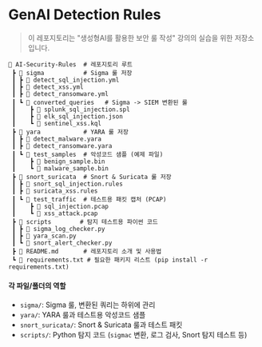 # GenAI Detection Rules

> 이 레포지토리는 "생성형AI를 활용한 보안 룰 작성" 강의의 실습을 위한 저장소입니다.



```
📂 AI-Security-Rules  # 레포지토리 루트
 ┣ 📂 sigma           # Sigma 룰 저장
 ┃ ┣ 📄 detect_sql_injection.yml
 ┃ ┣ 📄 detect_xss.yml
 ┃ ┣ 📄 detect_ransomware.yml
 ┃ ┗ 📂 converted_queries   # Sigma -> SIEM 변환된 룰
 ┃    ┣ 📄 splunk_sql_injection.spl
 ┃    ┣ 📄 elk_sql_injection.json
 ┃    ┗ 📄 sentinel_xss.kql
 ┣ 📂 yara            # YARA 룰 저장
 ┃ ┣ 📄 detect_malware.yara
 ┃ ┣ 📄 detect_ransomware.yara
 ┃ ┗ 📂 test_samples  # 악성코드 샘플 (예제 파일)
 ┃    ┣ 📄 benign_sample.bin
 ┃    ┗ 📄 malware_sample.bin
 ┣ 📂 snort_suricata  # Snort & Suricata 룰 저장
 ┃ ┣ 📄 snort_sql_injection.rules
 ┃ ┣ 📄 suricata_xss.rules
 ┃ ┗ 📂 test_traffic  # 테스트용 패킷 캡처 (PCAP)
 ┃    ┣ 📄 sql_injection.pcap
 ┃    ┗ 📄 xss_attack.pcap
 ┣ 📂 scripts        # 탐지 테스트용 파이썬 코드
 ┃ ┣ 📄 sigma_log_checker.py
 ┃ ┣ 📄 yara_scan.py
 ┃ ┗ 📄 snort_alert_checker.py
 ┣ 📄 README.md       # 레포지토리 소개 및 사용법
 ┗ 📄 requirements.txt # 필요한 패키지 리스트 (pip install -r requirements.txt)
```

#### **각 파일/폴더의 역할**

- `sigma/`: Sigma 룰, 변환된 쿼리는 하위에 관리
- `yara/`: YARA 룰과 테스트용 악성코드 샘플
- `snort_suricata/`: Snort & Suricata 룰과 테스트 패킷
- `scripts/`: Python 탐지 코드 (`sigmac` 변환, 로그 검사, Snort 탐지 테스트 등)